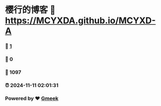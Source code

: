 # 樱行的博客 :link: https://MCYXDA.github.io/MCYXD-A 
### :page_facing_up: [1](https://MCYXDA.github.io/MCYXD-A/tag.html) 
### :speech_balloon: 0 
### :hibiscus: 1097 
### :alarm_clock: 2024-11-11 02:01:31 
### Powered by :heart: [Gmeek](https://github.com/Meekdai/Gmeek)
